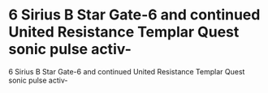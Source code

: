 # 6 Sirius B Star Gate-6 and continued United Resistance Templar Quest sonic pulse activ-

6 Sirius B Star Gate-6 and continued United Resistance Templar Quest sonic pulse activ-